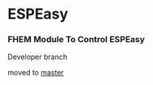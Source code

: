 # ESPEasy
### FHEM Module To Control ESPEasy

Developer branch

moved to [master](https://github.com/ddtlabs/ESPEasy)